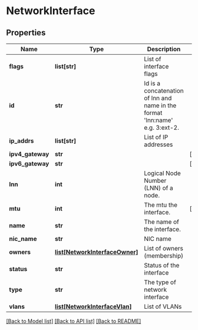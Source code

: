 # NetworkInterface

## Properties
Name | Type | Description | Notes
------------ | ------------- | ------------- | -------------
**flags** | **list[str]** | List of interface flags | 
**id** | **str** | Id is a concatenation of lnn and name in the format &#39;lnn:name&#39; e.g. 3:ext-2. | 
**ip_addrs** | **list[str]** | List of IP addresses | 
**ipv4_gateway** | **str** |  | [optional] 
**ipv6_gateway** | **str** |  | [optional] 
**lnn** | **int** | Logical Node Number (LNN) of a node. | 
**mtu** | **int** | The mtu the interface. | [optional] 
**name** | **str** | The name of the interface. | 
**nic_name** | **str** | NIC name | 
**owners** | [**list[NetworkInterfaceOwner]**](NetworkInterfaceOwner.md) | List of owners (membership) | 
**status** | **str** | Status of the interface | 
**type** | **str** | The type of network interface | 
**vlans** | [**list[NetworkInterfaceVlan]**](NetworkInterfaceVlan.md) | List of VLANs | 

[[Back to Model list]](../README.md#documentation-for-models) [[Back to API list]](../README.md#documentation-for-api-endpoints) [[Back to README]](../README.md)


